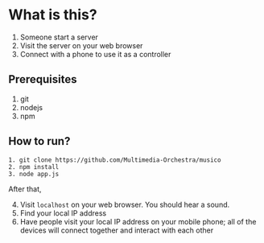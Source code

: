 # What is this?

1. Someone start a server
2. Visit the server on your web browser
3. Connect with a phone to use it as a controller

## Prerequisites

1. git
1. nodejs
2. npm

## How to run?

    1. git clone https://github.com/Multimedia-Orchestra/musico
    2. npm install
    3. node app.js

After that,

4. Visit ```localhost``` on your web browser. You should hear a sound.
5. Find your local IP address
6. Have people visit your local IP address on your mobile phone; all of the devices will connect together and interact with each other
